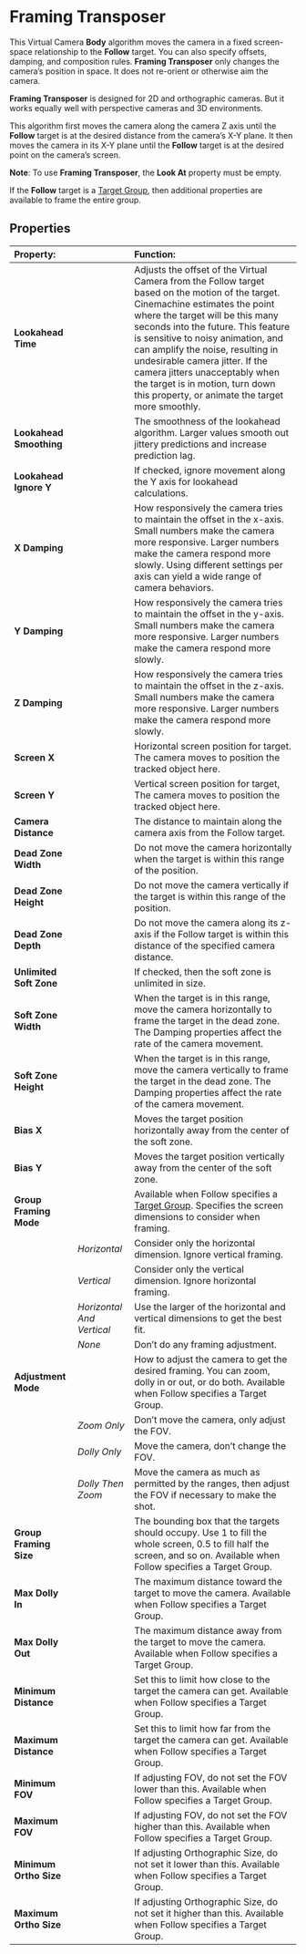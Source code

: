 # Framing Transposer

This Virtual Camera __Body__ algorithm moves the camera in a fixed screen-space relationship to the __Follow__ target. You can also specify offsets, damping, and composition rules. __Framing Transposer__ only changes the camera’s position in space. It does not re-orient or otherwise aim the camera.

__Framing Transposer__ is designed for 2D and orthographic cameras. But it works equally well with perspective cameras and 3D environments.

This algorithm first moves the camera along the camera Z axis until the __Follow__ target is at the desired distance from the camera’s X-Y plane. It then moves the camera in its X-Y plane until the __Follow__ target is at the desired point on the camera’s screen.

**Note**: To use __Framing Transposer__, the __Look At__ property must be empty.

If the __Follow__ target is a [Target Group](CinemachineTargetGroup), then additional properties are available to frame the entire group.

## Properties

| **Property:** || **Function:** |
|:---|:---|:---|
| __Lookahead Time__ || Adjusts the offset of the Virtual Camera from the Follow target based on the motion of the target. Cinemachine estimates the point where the target will be this many seconds into the future. This feature is sensitive to noisy animation, and can amplify the noise, resulting in undesirable camera jitter. If the camera jitters unacceptably when the target is in motion, turn down this property, or animate the target more smoothly. |
| __Lookahead Smoothing__ || The smoothness of the lookahead algorithm. Larger values smooth out jittery predictions and increase prediction lag. |
| __Lookahead Ignore Y__ || If checked, ignore movement along the Y axis for lookahead calculations. |
| __X Damping__ || How responsively the camera tries to maintain the offset in the x-axis. Small numbers make the camera more responsive. Larger numbers make the camera respond more slowly.  Using different settings per axis can yield a wide range of camera behaviors. |
| __Y Damping__ || How responsively the camera tries to maintain the offset in the y-axis. Small numbers make the camera more responsive. Larger numbers make the camera respond more slowly.   |
| __Z Damping__ || How responsively the camera tries to maintain the offset in the z-axis. Small numbers make the camera more responsive. Larger numbers make the camera respond more slowly.   |
| __Screen X__ || Horizontal screen position for target. The camera moves to position the tracked object here. |
| __Screen Y__ || Vertical screen position for target, The camera moves to position the tracked object here. |
| __Camera Distance__ || The distance to maintain along the camera axis from the Follow target. |
| __Dead Zone Width__ || Do not move the camera horizontally when the target is within this range of the position. |
| __Dead Zone Height__ || Do not move the camera vertically if the target is within this range of the position. |
| __Dead Zone Depth__ || Do not move the camera along its z-axis if the Follow target is within this distance of the specified camera distance. |
| __Unlimited Soft Zone__ || If checked, then the soft zone is unlimited in size. |
| __Soft Zone Width__ || When the target is in this range, move the camera horizontally to frame the target in the dead zone. The Damping properties affect the rate of the camera movement.  |
| __Soft Zone Height__ || When the target is in this range, move the camera vertically to frame the target in the dead zone. The Damping properties affect the rate of the camera movement.  |
| __Bias X__ || Moves the target position horizontally away from the center of the soft zone. |
| __Bias Y__ || Moves the target position vertically away from the center of the soft zone. |
| __Group Framing Mode__ || Available when Follow specifies a [Target Group](CinemachineTargetGroup). Specifies the screen dimensions to consider when framing.  |
| | _Horizontal_ | Consider only the horizontal dimension. Ignore vertical framing. |
| | _Vertical_ | Consider only the vertical dimension. Ignore horizontal framing. |
| | _Horizontal And Vertical_ | Use the larger of the horizontal and vertical dimensions to get the best fit. |
| | _None_ | Don’t do any framing adjustment. |
| __Adjustment Mode__ || How to adjust the camera to get the desired framing. You can zoom, dolly in or out, or do both. Available when Follow specifies a Target Group.  |
| | _Zoom Only_ | Don’t move the camera, only adjust the FOV. |
| | _Dolly Only_ | Move the camera, don’t change the FOV. |
| | _Dolly Then Zoom_ | Move the camera as much as permitted by the ranges, then adjust the FOV if necessary to make the shot. |
| __Group Framing Size__ || The bounding box that the targets should occupy. Use 1 to fill the whole screen, 0.5 to fill half the screen, and so on. Available when Follow specifies a Target Group.  |
| __Max Dolly In__ || The maximum distance toward the target to move the camera. Available when Follow specifies a Target Group.  |
| __Max Dolly Out__ || The maximum distance away from the target to move the camera. Available when Follow specifies a Target Group.  |
| __Minimum Distance__ || Set this to limit how close to the target the camera can get. Available when Follow specifies a Target Group.  |
| __Maximum Distance__ || Set this to limit how far from the target the camera can get. Available when Follow specifies a Target Group.  |
| __Minimum FOV__ || If adjusting FOV, do not set the FOV lower than this. Available when Follow specifies a Target Group.  |
| __Maximum FOV__ || If adjusting FOV, do not set the FOV higher than this. Available when Follow specifies a Target Group.  |
| __Minimum Ortho Size__ || If adjusting Orthographic Size, do not set it lower than this. Available when Follow specifies a Target Group.  |
| __Maximum Ortho Size__ || If adjusting Orthographic Size, do not set it higher than this. Available when Follow specifies a Target Group. |



